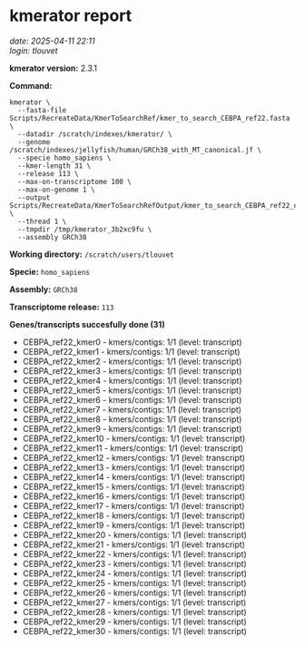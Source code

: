 # kmerator report
*date: 2025-04-11 22:11*  
*login: tlouvet*

**kmerator version:** 2.3.1

**Command:**

```
kmerator \
  --fasta-file Scripts/RecreateData/KmerToSearchRef/kmer_to_search_CEBPA_ref22.fasta \
  --datadir /scratch/indexes/kmerator/ \
  --genome /scratch/indexes/jellyfish/human/GRCh38_with_MT_canonical.jf \
  --specie homo_sapiens \
  --kmer-length 31 \
  --release 113 \
  --max-on-transcriptome 100 \
  --max-on-genome 1 \
  --output Scripts/RecreateData/KmerToSearchRefOutput/kmer_to_search_CEBPA_ref22_output \
  --thread 1 \
  --tmpdir /tmp/kmerator_3b2xc9fu \
  --assembly GRCh38
```

**Working directory:** `/scratch/users/tlouvet`

**Specie:** `homo_sapiens`

**Assembly:** `GRCh38`

**Transcriptome release:** `113`

**Genes/transcripts succesfully done (31)**

- CEBPA_ref22_kmer0 - kmers/contigs: 1/1 (level: transcript)
- CEBPA_ref22_kmer1 - kmers/contigs: 1/1 (level: transcript)
- CEBPA_ref22_kmer2 - kmers/contigs: 1/1 (level: transcript)
- CEBPA_ref22_kmer3 - kmers/contigs: 1/1 (level: transcript)
- CEBPA_ref22_kmer4 - kmers/contigs: 1/1 (level: transcript)
- CEBPA_ref22_kmer5 - kmers/contigs: 1/1 (level: transcript)
- CEBPA_ref22_kmer6 - kmers/contigs: 1/1 (level: transcript)
- CEBPA_ref22_kmer7 - kmers/contigs: 1/1 (level: transcript)
- CEBPA_ref22_kmer8 - kmers/contigs: 1/1 (level: transcript)
- CEBPA_ref22_kmer9 - kmers/contigs: 1/1 (level: transcript)
- CEBPA_ref22_kmer10 - kmers/contigs: 1/1 (level: transcript)
- CEBPA_ref22_kmer11 - kmers/contigs: 1/1 (level: transcript)
- CEBPA_ref22_kmer12 - kmers/contigs: 1/1 (level: transcript)
- CEBPA_ref22_kmer13 - kmers/contigs: 1/1 (level: transcript)
- CEBPA_ref22_kmer14 - kmers/contigs: 1/1 (level: transcript)
- CEBPA_ref22_kmer15 - kmers/contigs: 1/1 (level: transcript)
- CEBPA_ref22_kmer16 - kmers/contigs: 1/1 (level: transcript)
- CEBPA_ref22_kmer17 - kmers/contigs: 1/1 (level: transcript)
- CEBPA_ref22_kmer18 - kmers/contigs: 1/1 (level: transcript)
- CEBPA_ref22_kmer19 - kmers/contigs: 1/1 (level: transcript)
- CEBPA_ref22_kmer20 - kmers/contigs: 1/1 (level: transcript)
- CEBPA_ref22_kmer21 - kmers/contigs: 1/1 (level: transcript)
- CEBPA_ref22_kmer22 - kmers/contigs: 1/1 (level: transcript)
- CEBPA_ref22_kmer23 - kmers/contigs: 1/1 (level: transcript)
- CEBPA_ref22_kmer24 - kmers/contigs: 1/1 (level: transcript)
- CEBPA_ref22_kmer25 - kmers/contigs: 1/1 (level: transcript)
- CEBPA_ref22_kmer26 - kmers/contigs: 1/1 (level: transcript)
- CEBPA_ref22_kmer27 - kmers/contigs: 1/1 (level: transcript)
- CEBPA_ref22_kmer28 - kmers/contigs: 1/1 (level: transcript)
- CEBPA_ref22_kmer29 - kmers/contigs: 1/1 (level: transcript)
- CEBPA_ref22_kmer30 - kmers/contigs: 1/1 (level: transcript)
